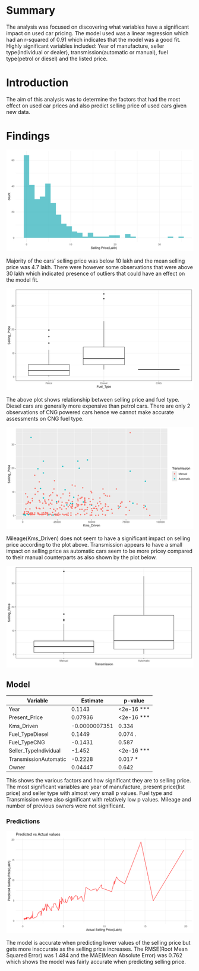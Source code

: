 # Summary
The analysis was focused on discovering what variables have a significant impact on used car pricing. The model used was a linear regression which had an r-squared of 0.91 which indicates that the model was a good fit. Highly significant variables included: Year of manufacture, seller type(individual or dealer), transmission(automatic or manual), fuel type(petrol or diesel) and the listed price.

# Introduction
The aim of this analysis was to determine the factors that had the most effect on used car prices and also predict selling price of used cars given new data.

# Findings
![Selling Price Distribution](images/spdist.png)

Majority of the cars’ selling price was below 10 lakh and the mean selling price was 4.7 lakh. There were however some observations that were above 30 lakh which indicated presence of outliers that could have an effect on the model fit.

![Selling price vs Fuel type](images/sp-v-fuel.png)

The above plot shows relationship between selling price and fuel type. Diesel cars are generally more expensive than petrol cars. There are only 2 observations of CNG powered cars hence we cannot make accurate assessments on CNG fuel type.

![Selling price vs mileage](images/sp-v-km.png)

Mileage(Kms_Driven) does not seem to have a significant impact on selling price according to the plot above. Transmission appears to have a small impact on selling price as automatic cars seem to be more pricey compared to their manual counterparts as also shown by the plot below.

![Selling price vs Transmission](images/sp-v-transmission.png)

## Model
| Variable | Estimate | p-value |
| -------- | -------- | ------- |
| Year     | 0.1143   | <2e-16 *** |
| Present_Price | 0.07936 | <2e-16 *** |
| Kms_Driven | -0.0000007351 | 0.334 |
| Fuel_TypeDiesel | 0.1449 | 0.074 . | 
| Fuel_TypeCNG | -0.1431 | 0.587 |
| Seller_TypeIndividual | -1.452 | <2e-16 *** |
| TransmissionAutomatic | -0.2228 | 0.017 * |
| Owner | 0.04447 | 0.642 |

This shows the various factors and how significant they are to selling price. The most significant variables are year of manufacture, present price(list price) and seller type with almost very small p values. Fuel type and Transmission were also significant with relatively low p values. Mileage and number of previous owners were not significant.

### Predictions
![Predicted selling price vs actual selling price](images/pred-v-actual.png)

The model is accurate when predicting lower values of the selling price but gets more inaccurate as the selling price increases. The RMSE(Root Mean Squared Error) was 1.484 and the MAE(Mean Absolute Error) was 0.762 which shows the model was fairly accurate when predicting selling price.
